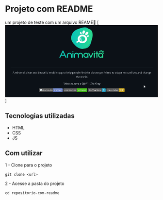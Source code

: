 # Projeto com README
um projeto de teste com um arquivo REAME🚀
[<img src="./tela.gif" alt="gif da tela inciail do proje readme">]
## Tecnologias utilizadas
- HTML
- CSS
- JS
## Com utilizar 
1 - Clone para o projeto
```
git clone <url>
```
2 - Acesse a pasta do projeto
```
cd repositorio-com-readme
```

